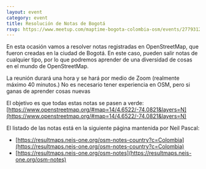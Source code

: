 ```yaml
---
layout: event
category: event
title: Resolución de Notas de Bogotá
rsvp: https://www.meetup.com/maptime-bogota-colombia-osm/events/277931261/
---
```


En esta ocasión vamos a resolver notas registradas en OpenStreetMap, que fueron creadas en la ciudad de Bogotá.
En este caso, pueden salir notas de cualquier tipo, por lo que podremos aprender de una diversidad de cosas en el mundo de OpenStreetMap.

La reunión durará una hora y se hará por medio de Zoom (realmente máximo 40 minutos.)
No es necesario tener experiencia en OSM, pero si ganas de aprender cosas nuevas

El objetivo es que todas estas notas se pasen a verde:
[https://www.openstreetmap.org/#map=14/4.6522/-74.0821&layers=N](https://www.openstreetmap.org/#map=14/4.6522/-74.0821&layers=N)

El listado de las notas está en la siguiente página mantenida por Neil Pascal:

 * [https://resultmaps.neis-one.org/osm-notes-country?c=Colombia](https://resultmaps.neis-one.org/osm-notes-country?c=Colombia)
 * [https://resultmaps.neis-one.org/osm-notes](https://resultmaps.neis-one.org/osm-notes)
